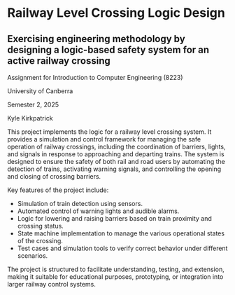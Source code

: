 # Railway Level Crossing Logic Design

## Exercising engineering methodology by designing a logic-based safety system for an active railway crossing

Assignment for Introduction to Computer Engineering (8223)

University of Canberra

Semester 2, 2025

Kyle Kirkpatrick

This project implements the logic for a railway level crossing system. It provides a simulation and control framework for managing the safe operation of railway crossings, including the coordination of barriers, lights, and signals in response to approaching and departing trains. The system is designed to ensure the safety of both rail and road users by automating the detection of trains, activating warning signals, and controlling the opening and closing of crossing barriers.

Key features of the project include:

- Simulation of train detection using sensors.
- Automated control of warning lights and audible alarms.
- Logic for lowering and raising barriers based on train proximity and crossing status.
- State machine implementation to manage the various operational states of the crossing.
- Test cases and simulation tools to verify correct behavior under different scenarios.

The project is structured to facilitate understanding, testing, and extension, making it suitable for educational purposes, prototyping, or integration into larger railway control systems.
